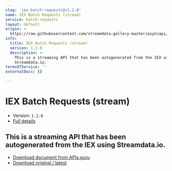 ```yaml
---
slug: 'iex:batch-requests@v1.2.0'
name: IEX Batch Requests (stream)
service: batch-requests
layout: default
origin: >-
  https://raw.githubusercontent.com/streamdata-gallery-master/asyncapi/master/_listings/iex/iex-batch-requests-stream-async.md
info:
  title: IEX Batch Requests (stream)
  version: 1.2.0
  description: >-
    This is a streaming API that has been autogenerated from the IEX using
    Streamdata.io.
termsOfService: ''
externalDocs: {}

---
```

# IEX Batch Requests (stream)

* Version: `1.2.0`
* [Full details](../html/iex:batch-requests@v1.2.0.html)




## This is a streaming API that has been autogenerated from the IEX using Streamdata.io.



* [Download document from APIs.guru](https://raw.githubusercontent.com/APIs-guru/asyncapi-directory/master/docs/APIs/iex%3Abatch-requests%40v1.2.0.yaml)
* [Download original / latest](https://raw.githubusercontent.com/streamdata-gallery-master/asyncapi/master/_listings/iex/iex-batch-requests-stream-async.md)

<script type="application/ld+json">
{
  "@context": "http://schema.org/",
  "@type": "WebAPI",
  "description": "This is a streaming API that has been autogenerated from the IEX using Streamdata.io.",
  "documentation": "",

  "name": "IEX Batch Requests (stream)"
}
</script>
